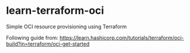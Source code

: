 # learn-terraform-oci
Simple OCI resource provisioning using Terraform 

Following guide from:
https://learn.hashicorp.com/tutorials/terraform/oci-build?in=terraform/oci-get-started

